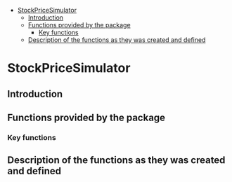 -   [StockPriceSimulator](#stockpricesimulator)
    -   [Introduction](#introduction)
    -   [Functions provided by the
        package](#functions-provided-by-the-package)
        -   [Key functions](#key-functions)
    -   [Description of the functions as they was created and
        defined](#description-of-the-functions-as-they-was-created-and-defined)

StockPriceSimulator
===================

Introduction
------------

Functions provided by the package
---------------------------------

### Key functions

Description of the functions as they was created and defined
------------------------------------------------------------
